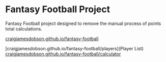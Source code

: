Fantasy Football Project
==========================

Fantasy Football project designed to remove the manual process of points total calculations.

[craigjamesdobson.github.io/fantasy-football](https://craigjamesdobson.github.io/fantasy-football)

[craigjamesdobson.github.io/fantasy-football/players](Player List)
[craigjamesdobson.github.io/fantasy-football/calculator](Calculator)

